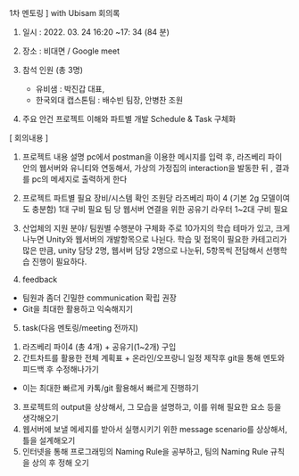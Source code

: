  1차 멘토링 ] with Ubisam 회의록
1. 일시 : 2022. 03. 24 16:20 ~17: 34 (84 분)
2. 장소 : 비대면 / Google meet
3. 참석 인원 (총 3명)
	- 유비샘 : 박진갑 대표,
	- 한국외대 캡스톤팀 : 배수빈 팀장, 안병찬 조원

4. 주요 안건
	 프로젝트 이해와 파트별 개발 Schedule & Task 구체화

[ 회의내용 ]

1. 프로젝트 내용 설명
	pc에서 postman을 이용한 메시지를 입력 후, 
	라즈베리 파이 안의 웹서버와 유니티와 연동해서, 
	가상의 가정집의 interaction을 발동한 뒤 , 결과를 pc의 메세지로 출력하게 한다

2. 프로젝트 파트별 필요 장비/시스템 확인
	조원당 라즈베리 파이 4 (기본 2g 모델이여도 충분함) 1대 구비 필요
	팀 당 웹서버 연결을 위한 공유기 라우터 1~2대 구비 필요

3. 산업체의 지원 분야/ 팀원별 수행분야 구체화
	주로 10가지의 학습 테마가 있고, 크게 나누면 Unity와 웹서버의 개발항목으로 나뉜다.
	학습 및 접목이 필요한 카테고리가 많은 만큼, unity 담당 2명, 웹서버 담당 2명으로 나눈뒤, 5항목씩 전담해서 선행학습 진행이 필요하다.

4. feedback
 - 팀원과 좀더 긴밀한 communication 확립 권장
 - Git을 최대한 활용하고 익숙해지기

5. task(다음 멘토링/meeting 전까지)

1) 라즈베리 파이4 (총 4개) + 공유기(1~2개) 구입
2) 간트차트를 활용한 전체 계획표 + 온라인/오프랑니 일정 제작후 git을 통해 멘토와 피드백 후 수정해나가기
 - 이는 최대한 빠르게 카톡/git 활용해서 빠르게 진행하기
3) 프로젝트의 output을 상상해서, 그 모습을 설명하고, 이를 위해 필요한 요소 등을 생각해오기
4) 웹서버에 보낼 메세지를 받아서 실행시키기 위한 message scenario를 상상해서, 틀을 설계해오기
5) 인터넷을 통해 프로그래밍의 Naming Rule을 공부하고, 팀의 Naming Rule 규칙을 상의 후 정해 오기
